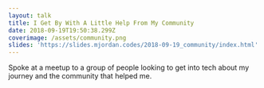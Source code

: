 ```yaml
---
layout: talk
title: I Get By With A Little Help From My Community
date: 2018-09-19T19:50:38.299Z
coverimage: /assets/community.png
slides: 'https://slides.mjordan.codes/2018-09-19_community/index.html'
---
```

Spoke at a meetup to a group of people looking to get into tech about my journey and the community that helped me.
